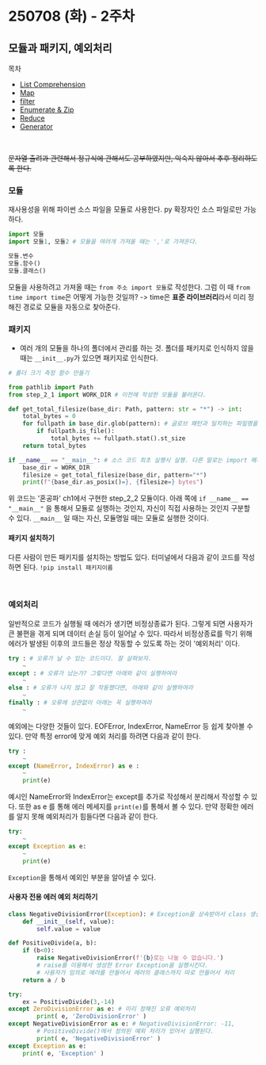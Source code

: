 # 250708 (화) - 2주차
## 모듈과 패키지, 예외처리

목차
- [List Comprehension](#list-comprehension)
- [Map](#map)
- [filter](#filter)
- [Enumerate & Zip](#filter)
- [Reduce](#reduce)
- [Generator](#generator)
<br/>

~~문자열 출려과 관련해서 정규식에 관해서도 공부하였지만, 익숙지 않아서 추후 정리하도록 한다.~~ 

### 모듈
재사용성을 위해 파이썬 소스 파일을 모듈로 사용한다. py 확장자인 소스 파일로만 가능하다.

```py
import 모듈
import 모듈1, 모듈2 # 모듈을 여러개 가져올 때는 ','로 가져온다.

모듈.변수
모듈.함수()
모듈.클래스()
```

모듈을 사용하려고 가져올 때는 ``from 주소 import 모듈``로 작성한다. 그럼 이 때 ``from time import time``은 어떻게 가능한 것일까? 
-> time은 **표준 라이브러리**라서 미리 정해진 경로로 모듈을 자동으로 찾아준다. 

### 패키지
- 여러 개의 모듈을 하나의 폴더에서 관리를 하는 것. 폴더를 패키지로 인식하지 않을 때는 ``__init__.py``가 있으면 패키지로 인식한다.

```py
# 폴더 크기 측정 함수 만들기

from pathlib import Path
from step_2_1 import WORK_DIR # 이전에 작성한 모듈을 불러온다.

def get_total_filesize(base_dir: Path, pattern: str = "*") -> int:
    total_bytes = 0
    for fullpath in base_dir.glob(pattern): # 글로브 패턴과 일치하는 파일명을 리스트로 반환. *는 모든 파일을 뜻한다.
        if fullpath.is_file():
            total_bytes += fullpath.stat().st_size
    return total_bytes

if __name__ == "__main__": # 소스 코드 최초 실행시 실행. 다른 말로는 import 해서 사용할 때는 실행이 되지 않는다.
    base_dir = WORK_DIR
    filesize = get_total_filesize(base_dir, pattern="*")
    print(f"{base_dir.as_posix()=}, {filesize=} bytes")

```
위 코드는 '혼공파' ch1에서 구현한 step_2_2 모듈이다. 아래 쪽에 ``if __name__ == "__main__"`` 을 통해서 모듈로 실행하는 것인지, 자신이 직접 사용하는 것인지 구분할 수 있다.
``__main__`` 일 때는 자신, 모듈명일 때는 모듈로 실행한 것이다.

#### 패키지 설치하기
다른 사람이 만든 패키지를 설치하는 방법도 있다. 터미널에서 다음과 같이 코드를 작성하면 된다.
``!pip install 패키지이름``

<br/>

### 예외처리

일반적으로 코드가 실행될 때 에러가 생기면 비정상종료가 된다. 그렇게 되면 사용자가 큰 불편을 겪게 되며 데이터 손실 등이 일어날 수 있다.
따라서 비정상종료를 막기 위해 에러가 발생된 이후의 코드들은 정상 작동할 수 있도록 하는 것이 '예외처리' 이다.

```py
try : # 오류가 날 수 있는 코드이다. 잘 살펴보자.
    ~
except : # 오류가 났는가? 그렇다면 아래와 같이 실행하여라
    ~
else : # 오류가 나지 않고 잘 작동했다면, 아래와 같이 실행하여라
    ~
finally : # 오류에 상관없이 아래는 꼭 실행하여라
    ~
```

예외에는 다양한 것들이 있다. EOFError, IndexError, NameError 등 쉽게 찾아볼 수 있다. 만약 특정 error에 맞게 예외 처리를 하려면 다음과 같이 한다.
```py
try :
    ~
except (NameError, IndexError) as e :
    ~
    print(e)
```

예시인 NameError와 IndexError는 except를 추가로 작성해서 분리해서 작성할 수 있다. 또한 as e 를 통해 에러 메세지를 ``print(e)``를 통해서 볼 수 있다.
만약 정확한 에러를 알지 못해 예외처리가 힘들다면 다음과 같이 한다.
```py
try:
    ~
except Exception as e:
    ~
    print(e)
```
``Exception``을 통해서 예외인 부분을 알아낼 수 있다.

#### 사용자 전용 에러 예외 처리하기
```py
class NegativeDivisionError(Exception): # Exception을 상속받아서 class 생성.
    def __init__(self, value):
        self.value = value

def PositiveDivide(a, b):
    if (b<0):
        raise NegativeDivisionError(f'{b}로는 나눌 수 없습니다.') 
        # raise를 이용해서 생성한 Error Exception을 실행시킨다.
        # 사용자가 임의로 에러를 만들어서 에러의 클래스까지 따로 만들어서 처리
    return a / b

try:
    ex = PositiveDivide(3,-14)
except ZeroDivisionError as e: # 미리 정해진 오류 예외처리
        print( e, 'ZeroDivisionError' )
except NegativeDivisionError as e: # NegativeDivisionError: -11, 
        # PositiveDivide()에서 정의된 예외 처리가 있어서 실행된다.
        print( e, 'NegativeDivisionError' )
except Exception as e:
    print( e, 'Exception' )
```